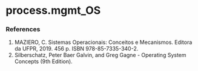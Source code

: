 # process.mgmt_OS

### References
1. MAZIERO, C. Sistemas Operacionais: Conceitos e Mecanismos. Editora da UFPR, 2019. 456 p. ISBN 978-85-7335-340-2.
2. Silberschatz, Peter Baer Galvin, and Greg Gagne - Operating System Concepts (9th Edition).
